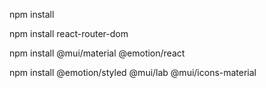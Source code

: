 npm install

npm install react-router-dom

npm install @mui/material @emotion/react

npm install @emotion/styled @mui/lab @mui/icons-material